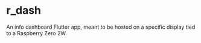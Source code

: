 # r_dash
An info dashboard Flutter app, meant to be hosted on a specific display tied to a Raspberry Zero 2W.
